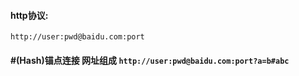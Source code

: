 #### http协议:
`http://user:pwd@baidu.com:port`<br>

#### #(Hash)锚点连接  网址组成 `http://user:pwd@baidu.com:port?a=b#abc`


